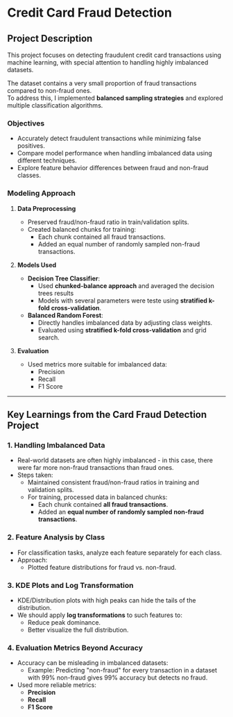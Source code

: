 # Credit Card Fraud Detection

## Project Description
This project focuses on detecting fraudulent credit card transactions using machine learning, with special attention to handling highly imbalanced datasets.

The dataset contains a very small proportion of fraud transactions compared to non-fraud ones.  
To address this, I implemented **balanced sampling strategies** and explored multiple classification algorithms.

### Objectives
- Accurately detect fraudulent transactions while minimizing false positives.
- Compare model performance when handling imbalanced data using different techniques.
- Explore feature behavior differences between fraud and non-fraud classes.

### Modeling Approach
1. **Data Preprocessing**
   - Preserved fraud/non-fraud ratio in train/validation splits.
   - Created balanced chunks for training:
     - Each chunk contained all fraud transactions.
     - Added an equal number of randomly sampled non-fraud transactions.

2. **Models Used**
   - **Decision Tree Classifier**:
     - Used **chunked-balance approach** and averaged the decision trees results
     - Models with several parameters were teste using **stratified k-fold cross-validation**.
   - **Balanced Random Forest**:
     - Directly handles imbalanced data by adjusting class weights.
     - Evaluated using **stratified k-fold cross-validation** and grid search.

3. **Evaluation**
   - Used metrics more suitable for imbalanced data:
     - Precision
     - Recall
     - F1 Score

---

## Key Learnings from the Card Fraud Detection Project

### 1. Handling Imbalanced Data
- Real-world datasets are often highly imbalanced - in this case, there were far more non-fraud transactions than fraud ones.
- Steps taken:
  - Maintained consistent fraud/non-fraud ratios in training and validation splits.
  - For training, processed data in balanced chunks:
    - Each chunk contained **all fraud transactions**.
    - Added an **equal number of randomly sampled non-fraud transactions**.

### 2. Feature Analysis by Class
- For classification tasks, analyze each feature separately for each class.
- Approach:
  - Plotted feature distributions for fraud vs. non-fraud.

### 3. KDE Plots and Log Transformation
- KDE/Distribution plots with high peaks can hide the tails of the distribution.
- We should apply **log transformations** to such features to:
  - Reduce peak dominance.
  - Better visualize the full distribution.

### 4. Evaluation Metrics Beyond Accuracy
- Accuracy can be misleading in imbalanced datasets:
  - Example: Predicting "non-fraud" for every transaction in a dataset with 99% non-fraud gives 99% accuracy but detects no fraud.
- Used more reliable metrics:
  - **Precision**
  - **Recall**
  - **F1 Score**
